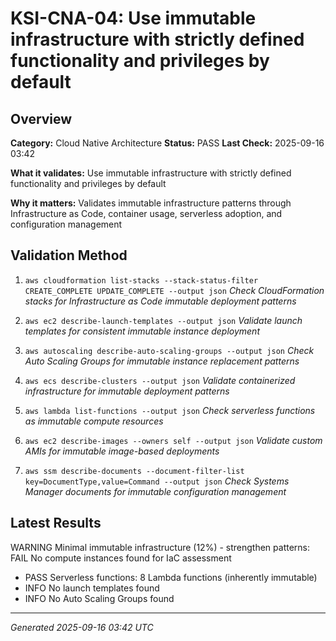 # KSI-CNA-04: Use immutable infrastructure with strictly defined functionality and privileges by default

## Overview

**Category:** Cloud Native Architecture
**Status:** PASS
**Last Check:** 2025-09-16 03:42

**What it validates:** Use immutable infrastructure with strictly defined functionality and privileges by default

**Why it matters:** Validates immutable infrastructure patterns through Infrastructure as Code, container usage, serverless adoption, and configuration management

## Validation Method

1. `aws cloudformation list-stacks --stack-status-filter CREATE_COMPLETE UPDATE_COMPLETE --output json`
   *Check CloudFormation stacks for Infrastructure as Code immutable deployment patterns*

2. `aws ec2 describe-launch-templates --output json`
   *Validate launch templates for consistent immutable instance deployment*

3. `aws autoscaling describe-auto-scaling-groups --output json`
   *Check Auto Scaling Groups for immutable instance replacement patterns*

4. `aws ecs describe-clusters --output json`
   *Validate containerized infrastructure for immutable deployment patterns*

5. `aws lambda list-functions --output json`
   *Check serverless functions as immutable compute resources*

6. `aws ec2 describe-images --owners self --output json`
   *Validate custom AMIs for immutable image-based deployments*

7. `aws ssm describe-documents --document-filter-list key=DocumentType,value=Command --output json`
   *Check Systems Manager documents for immutable configuration management*

## Latest Results

WARNING Minimal immutable infrastructure (12%) - strengthen patterns: FAIL No compute instances found for IaC assessment
- PASS Serverless functions: 8 Lambda functions (inherently immutable)
- INFO No launch templates found
- INFO No Auto Scaling Groups found

---
*Generated 2025-09-16 03:42 UTC*
